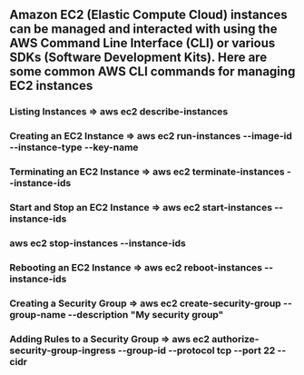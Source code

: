 ## Amazon EC2 (Elastic Compute Cloud) instances can be managed and interacted with using the AWS Command Line Interface (CLI) or various SDKs (Software Development Kits). Here are some common AWS CLI commands for managing EC2 instances

### Listing Instances => aws ec2 describe-instances

### Creating an EC2 Instance => aws ec2 run-instances --image-id <my-ami-id> --instance-type <instance-type> --key-name <my-key-pair-name>

### Terminating an EC2 Instance => aws ec2 terminate-instances --instance-ids <instance-id>

### Start and Stop an EC2 Instance => aws ec2 start-instances --instance-ids <instance-id>
###                                   aws ec2 stop-instances --instance-ids <instance-id>

### Rebooting an EC2 Instance => aws ec2 reboot-instances --instance-ids <instance-id>

### Creating a Security Group => aws ec2 create-security-group --group-name <security-group-name> --description "My security group"

### Adding Rules to a Security Group => aws ec2 authorize-security-group-ingress --group-id <security-group-id> --protocol tcp --port 22 --cidr <my-ip-range>
